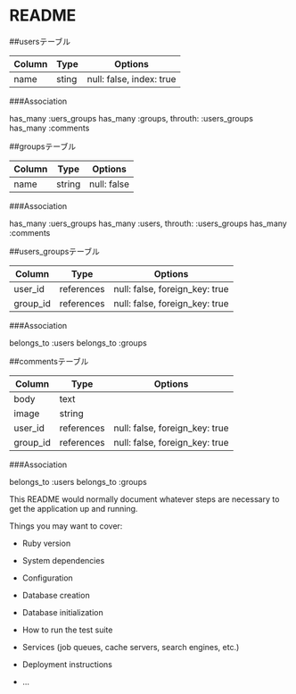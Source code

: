 # README

##usersテーブル

|Column|Type|Options|
|------|----|-------|
|name|sting|null: false, index: true|


###Association

has_many :uers_groups
has_many :groups, throuth: :users_groups
has_many :comments

##groupsテーブル

|Column|Type|Options|
|------|----|-------|
|name|string|null: false|


###Association

has_many :uers_groups
has_many :users, throuth: :users_groups
has_many :comments

##users_groupsテーブル

|Column|Type|Options|
|------|----|-------|
|user_id|references|null: false, foreign_key: true|
|group_id|references|null: false, foreign_key: true|

###Association

belongs_to :users
belongs_to :groups

##commentsテーブル

|Column|Type|Options|
|------|----|-------|
|body|text|
|image|string|
|user_id|references|null: false, foreign_key: true|
|group_id|references|null: false, foreign_key: true|

###Association

belongs_to :users
belongs_to :groups

This README would normally document whatever steps are necessary to get the
application up and running.

Things you may want to cover:

* Ruby version

* System dependencies

* Configuration

* Database creation

* Database initialization

* How to run the test suite

* Services (job queues, cache servers, search engines, etc.)

* Deployment instructions

* ...